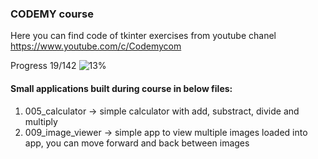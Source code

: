 ### CODEMY course 
Here you can find code of tkinter exercises from youtube chanel https://www.youtube.com/c/Codemycom <br />

Progress 19/142 ![13%](https://progress-bar.dev/13)

#### Small applications built during course in below files:
<!-- Apps -->
1. 005_calculator -> simple calculator with add, substract, divide and multiply
1. 009_image_viewer -> simple app to view multiple images loaded into app, you can move forward and back between images 